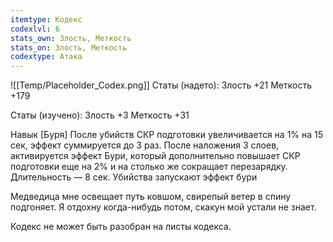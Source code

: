 ```yaml
---
itemtype: Кодекс
codexlvl: 6
stats_own: Злость, Меткость
stats_on: Злость, Меткость
codextype: Атака
---
```

![[Temp/Placeholder_Codex.png]]
Статы (надето):
Злость +21
Меткость +179

Статы (изучено):
Злость +3
Меткость +31


Навык
[Буря]
После убийств СКР подготовки увеличивается на 1% на 15 сек, эффект суммируется до 3 раз. После наложения 3 слоев, активируется эффект Бури, который дополнительно повышает СКР подготовки еще на 2% и на столько же сокращает перезарядку. Длительность — 8 сек. Убийства запускают эффект бури

Медведица мне освещает путь ковшом, свирепый ветер в спину подгоняет. Я отдохну когда-нибудь потом, скакун мой устали не знает.

Кодекс не может быть разобран на листы кодекса.
